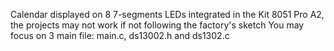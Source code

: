 Calendar displayed on 8 7-segments LEDs integrated in the Kit 8051 Pro A2, the projects may not work if not following the factory's sketch
You may focus on 3 main file: main.c, ds13002.h and ds1302.c
